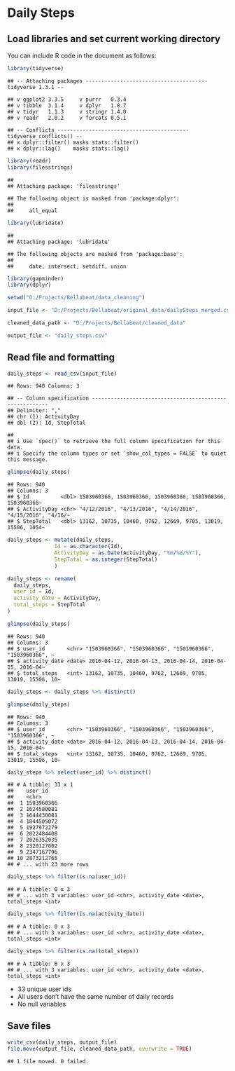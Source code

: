 Daily Steps
================

## Load libraries and set current working directory

You can include R code in the document as follows:

``` r
library(tidyverse)
```

    ## -- Attaching packages --------------------------------------- tidyverse 1.3.1 --

    ## v ggplot2 3.3.5     v purrr   0.3.4
    ## v tibble  3.1.4     v dplyr   1.0.7
    ## v tidyr   1.1.3     v stringr 1.4.0
    ## v readr   2.0.2     v forcats 0.5.1

    ## -- Conflicts ------------------------------------------ tidyverse_conflicts() --
    ## x dplyr::filter() masks stats::filter()
    ## x dplyr::lag()    masks stats::lag()

``` r
library(readr)
library(filesstrings)
```

    ## 
    ## Attaching package: 'filesstrings'

    ## The following object is masked from 'package:dplyr':
    ## 
    ##     all_equal

``` r
library(lubridate)
```

    ## 
    ## Attaching package: 'lubridate'

    ## The following objects are masked from 'package:base':
    ## 
    ##     date, intersect, setdiff, union

``` r
library(gapminder)
library(dplyr)

setwd("D:/Projects/Bellabeat/data_cleaning")

input_file <- "D:/Projects/Bellabeat/original_data/dailySteps_merged.csv"

cleaned_data_path <- "D:/Projects/Bellabeat/cleaned_data"

output_file <- "daily_steps.csv"
```

## Read file and formatting

``` r
daily_steps <- read_csv(input_file)
```

    ## Rows: 940 Columns: 3

    ## -- Column specification --------------------------------------------------------
    ## Delimiter: ","
    ## chr (1): ActivityDay
    ## dbl (2): Id, StepTotal

    ## 
    ## i Use `spec()` to retrieve the full column specification for this data.
    ## i Specify the column types or set `show_col_types = FALSE` to quiet this message.

``` r
glimpse(daily_steps)
```

    ## Rows: 940
    ## Columns: 3
    ## $ Id          <dbl> 1503960366, 1503960366, 1503960366, 1503960366, 1503960366~
    ## $ ActivityDay <chr> "4/12/2016", "4/13/2016", "4/14/2016", "4/15/2016", "4/16/~
    ## $ StepTotal   <dbl> 13162, 10735, 10460, 9762, 12669, 9705, 13019, 15506, 1054~

``` r
daily_steps <- mutate(daily_steps, 
               Id = as.character(Id),
               ActivityDay = as.Date(ActivityDay, "%m/%d/%Y"),
               StepTotal = as.integer(StepTotal)
               )

daily_steps <- rename(
  daily_steps,
  user_id = Id,
  activity_date = ActivityDay,
  total_steps = StepTotal
)

glimpse(daily_steps)
```

    ## Rows: 940
    ## Columns: 3
    ## $ user_id       <chr> "1503960366", "1503960366", "1503960366", "1503960366", ~
    ## $ activity_date <date> 2016-04-12, 2016-04-13, 2016-04-14, 2016-04-15, 2016-04~
    ## $ total_steps   <int> 13162, 10735, 10460, 9762, 12669, 9705, 13019, 15506, 10~

``` r
daily_steps <- daily_steps %>% distinct()

glimpse(daily_steps)
```

    ## Rows: 940
    ## Columns: 3
    ## $ user_id       <chr> "1503960366", "1503960366", "1503960366", "1503960366", ~
    ## $ activity_date <date> 2016-04-12, 2016-04-13, 2016-04-14, 2016-04-15, 2016-04~
    ## $ total_steps   <int> 13162, 10735, 10460, 9762, 12669, 9705, 13019, 15506, 10~

``` r
daily_steps %>% select(user_id) %>% distinct()
```

    ## # A tibble: 33 x 1
    ##    user_id   
    ##    <chr>     
    ##  1 1503960366
    ##  2 1624580081
    ##  3 1644430081
    ##  4 1844505072
    ##  5 1927972279
    ##  6 2022484408
    ##  7 2026352035
    ##  8 2320127002
    ##  9 2347167796
    ## 10 2873212765
    ## # ... with 23 more rows

``` r
daily_steps %>% filter(is.na(user_id))
```

    ## # A tibble: 0 x 3
    ## # ... with 3 variables: user_id <chr>, activity_date <date>, total_steps <int>

``` r
daily_steps %>% filter(is.na(activity_date))
```

    ## # A tibble: 0 x 3
    ## # ... with 3 variables: user_id <chr>, activity_date <date>, total_steps <int>

``` r
daily_steps %>% filter(is.na(total_steps))
```

    ## # A tibble: 0 x 3
    ## # ... with 3 variables: user_id <chr>, activity_date <date>, total_steps <int>

-   33 unique user ids
-   All users don’t have the same number of daily records
-   No null variables

## Save files

``` r
write_csv(daily_steps, output_file)
file.move(output_file, cleaned_data_path, overwrite = TRUE)
```

    ## 1 file moved. 0 failed.
